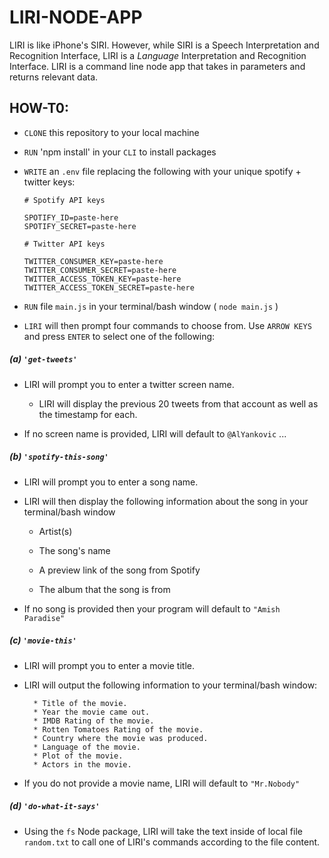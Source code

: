 # LIRI-NODE-APP
LIRI is like iPhone's SIRI. However, while SIRI is a Speech Interpretation and Recognition Interface, LIRI is a _Language_ Interpretation and Recognition Interface. LIRI is a command line node app that takes in parameters and returns relevant data.

## HOW-T0:
* `CLONE` this repository to your local machine
* `RUN` 'npm install' in your `CLI` to install packages
* `WRITE` an `.env` file replacing the following with your unique spotify + twitter keys:

    ```
    # Spotify API keys

    SPOTIFY_ID=paste-here
    SPOTIFY_SECRET=paste-here

    # Twitter API keys

    TWITTER_CONSUMER_KEY=paste-here
    TWITTER_CONSUMER_SECRET=paste-here
    TWITTER_ACCESS_TOKEN_KEY=paste-here
    TWITTER_ACCESS_TOKEN_SECRET=paste-here

    ```
* `RUN` file `main.js` in your terminal/bash window ( `node main.js` )
* `LIRI` will then prompt four commands to choose from. Use `ARROW KEYS` and press `ENTER` to select one of the following:

##### (a) `'get-tweets'`

   * LIRI will prompt you to enter a twitter screen name.
   
     * LIRI will display the previous 20 tweets from that account as well as the timestamp for each.

   * If no screen name is provided, LIRI will default to `@AlYankovic` ...

##### (b) `'spotify-this-song'`

   * LIRI will prompt you to enter a song name.

   * LIRI will then display the following information about the song in your terminal/bash window
     
     * Artist(s)
     
     * The song's name
     
     * A preview link of the song from Spotify
     
     * The album that the song is from

   * If no song is provided then your program will default to `"Amish Paradise"`

##### (c) `'movie-this'`

   * LIRI will prompt you to enter a movie title.

   * LIRI will output the following information to your terminal/bash window:

     ```
       * Title of the movie.
       * Year the movie came out.
       * IMDB Rating of the movie.
       * Rotten Tomatoes Rating of the movie.
       * Country where the movie was produced.
       * Language of the movie.
       * Plot of the movie.
       * Actors in the movie.
     ```

  * If you do not provide a movie name, LIRI will default to `"Mr.Nobody"`

##### (d) `'do-what-it-says'`

* Using the `fs` Node package, LIRI will take the text inside of local file `random.txt` to call one of LIRI's commands according to the file content.

